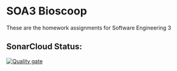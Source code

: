 # SOA3 Bioscoop
These are the homework assignments for Software Engineering 3

## SonarCloud Status:
[![Quality gate](https://sonarcloud.io/api/project_badges/quality_gate?project=Perunaz_soa3_bioscoop)](https://sonarcloud.io/summary/new_code?id=Perunaz_soa3_bioscoop)
